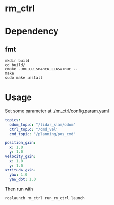 # rm_ctrl

# Dependency

## fmt

```
mkdir build
cd build/
cmake -DBUILD_SHARED_LIBS=TRUE ..
make
sudo make install
```

# Usage

Set some parameter at [./rm_ctrl/config.param.yaml](./rm_ctrl/config/param.yaml)

```yaml
topics:
  odom_topic: "/lidar_slam/odom"
  ctrl_topic: "/cmd_vel"
  cmd_topic: "/planning/pos_cmd"

position_gain:
  x: 1.0
  y: 1.0
velocity_gain:
  x: 1.0
  y: 1.0
attitude_gain:
  yaw: 1.0
  yaw_dot: 1.0
```

Then run with

```
roslaunch rm_ctrl run_rm_ctrl.launch
```

